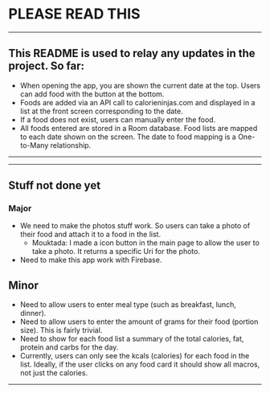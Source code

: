 # PLEASE READ THIS

***
## This README is used to relay any updates in the project. So far:

- When opening the app, you are shown the current date at the top. Users can add food with the button at the bottom.
- Foods are added via an API call to calorieninjas.com and displayed in a list at the front screen corresponding to the date.
- If a food does not exist, users can manually enter the food.
- All foods entered are stored in a Room database. Food lists are mapped to each date shown on the screen.
  The date to food mapping is a One-to-Many relationship.
***

***
## Stuff not done yet

### Major

- We need to make the photos stuff work. So users can take a photo of their food and attach it to a food in the list.
  - Mouktada: I made a icon button in the main page to allow the user to take a photo. It returns a specific Uri for the photo.
- Need to make this app work with Firebase.

## Minor
- Need to allow users to enter meal type (such as breakfast, lunch, dinner).
- Need to allow users to enter the amount of grams for their food (portion size). This is fairly trivial.
- Need to show for each food list a summary of the total calories, fat, protein and carbs for the day.
- Currently, users can only see the kcals (calories) for each food in the list. Ideally, if the user clicks on any food
  card it should show all macros, not just the calories.
***
 